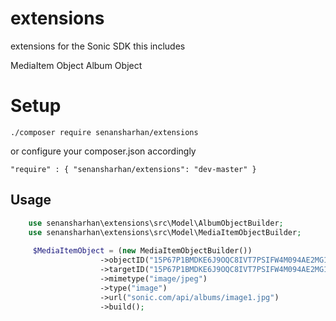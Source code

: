 # extensions
extensions for the Sonic SDK
this includes

MediaItem Object
Album Object

# Setup

    ./composer require senansharhan/extensions

or configure your composer.json accordingly

    "require" : { "senansharhan/extensions": "dev-master" }

## Usage

```php
    use senansharhan\extensions\src\Model\AlbumObjectBuilder;
    use senansharhan\extensions\src\Model\MediaItemObjectBuilder;
    
     $MediaItemObject = (new MediaItemObjectBuilder())
                    ->objectID("15P67P1BMDKE6J9OQC8IVT7PSIFW4M094AE2MG1LWJD6MO8GUP:1e082f14b9e4462e")
                    ->targetID("15P67P1BMDKE6J9OQC8IVT7PSIFW4M094AE2MG1LWJD6MO8GUP:56dcdaff4a03d135")
                    ->mimetype("image/jpeg")
                    ->type("image")
                    ->url("sonic.com/api/albums/image1.jpg")
                    ->build();

```
